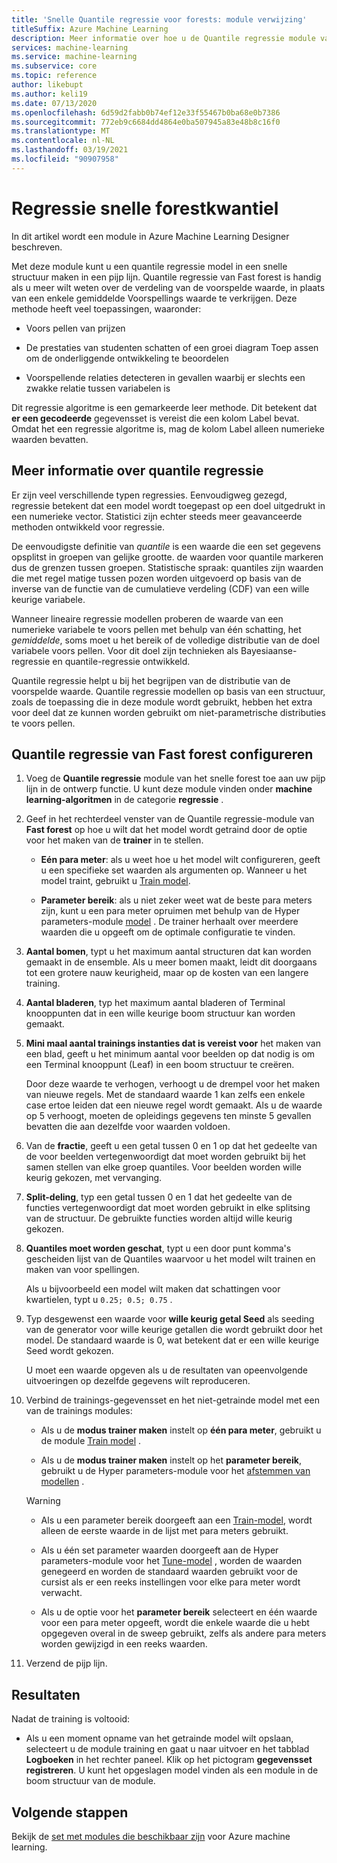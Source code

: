 ```yaml
---
title: 'Snelle Quantile regressie voor forests: module verwijzing'
titleSuffix: Azure Machine Learning
description: Meer informatie over hoe u de Quantile regressie module van het snelle forest kunt gebruiken om een regressie model te maken waarmee waarden voor een opgegeven aantal quantiles kunnen worden voor speld.
services: machine-learning
ms.service: machine-learning
ms.subservice: core
ms.topic: reference
author: likebupt
ms.author: keli19
ms.date: 07/13/2020
ms.openlocfilehash: 6d59d2fabb0b74ef12e33f55467b0ba68e0b7386
ms.sourcegitcommit: 772eb9c6684dd4864e0ba507945a83e48b8c16f0
ms.translationtype: MT
ms.contentlocale: nl-NL
ms.lasthandoff: 03/19/2021
ms.locfileid: "90907958"
---
```

# <a name="fast-forest-quantile-regression"></a>Regressie snelle forestkwantiel

In dit artikel wordt een module in Azure Machine Learning Designer beschreven.

Met deze module kunt u een quantile regressie model in een snelle structuur maken in een pijp lijn. Quantile regressie van Fast forest is handig als u meer wilt weten over de verdeling van de voorspelde waarde, in plaats van een enkele gemiddelde Voorspellings waarde te verkrijgen. Deze methode heeft veel toepassingen, waaronder:  
  
- Voors pellen van prijzen  
  
- De prestaties van studenten schatten of een groei diagram Toep assen om de onderliggende ontwikkeling te beoordelen  
  
- Voorspellende relaties detecteren in gevallen waarbij er slechts een zwakke relatie tussen variabelen is  
  
Dit regressie algoritme is een gemarkeerde leer methode. Dit betekent dat **er een gecodeerde** gegevensset is vereist die een kolom Label bevat. Omdat het een regressie algoritme is, mag de kolom Label alleen numerieke waarden bevatten.

## <a name="more-about-quantile-regression"></a>Meer informatie over quantile regressie

Er zijn veel verschillende typen regressies. Eenvoudigweg gezegd, regressie betekent dat een model wordt toegepast op een doel uitgedrukt in een numerieke vector. Statistici zijn echter steeds meer geavanceerde methoden ontwikkeld voor regressie.

De eenvoudigste definitie van *quantile* is een waarde die een set gegevens opsplitst in groepen van gelijke grootte. de waarden voor quantile markeren dus de grenzen tussen groepen. Statistische spraak: quantiles zijn waarden die met regel matige tussen pozen worden uitgevoerd op basis van de inverse van de functie van de cumulatieve verdeling (CDF) van een wille keurige variabele.

Wanneer lineaire regressie modellen proberen de waarde van een numerieke variabele te voors pellen met behulp van één schatting, het *gemiddelde*, soms moet u het bereik of de volledige distributie van de doel variabele voors pellen. Voor dit doel zijn technieken als Bayesiaanse-regressie en quantile-regressie ontwikkeld.

Quantile regressie helpt u bij het begrijpen van de distributie van de voorspelde waarde. Quantile regressie modellen op basis van een structuur, zoals de toepassing die in deze module wordt gebruikt, hebben het extra voor deel dat ze kunnen worden gebruikt om niet-parametrische distributies te voors pellen.

  
## <a name="how-to-configure-fast-forest-quantile-regression"></a>Quantile regressie van Fast forest configureren

1. Voeg de **Quantile regressie** module van het snelle forest toe aan uw pijp lijn in de ontwerp functie. U kunt deze module vinden onder **machine learning-algoritmen** in de categorie **regressie** .

2. Geef in het rechterdeel venster van de Quantile regressie-module van **Fast forest** op hoe u wilt dat het model wordt getraind door de optie voor het maken van de **trainer** in te stellen.  
  
    - **Eén para meter**: als u weet hoe u het model wilt configureren, geeft u een specifieke set waarden als argumenten op. Wanneer u het model traint, gebruikt u [Train model](train-model.md).
  
    - **Parameter bereik**: als u niet zeker weet wat de beste para meters zijn, kunt u een para meter opruimen met behulp van de Hyper parameters-module [model](tune-model-hyperparameters.md) . De trainer herhaalt over meerdere waarden die u opgeeft om de optimale configuratie te vinden.

3. **Aantal bomen**, typt u het maximum aantal structuren dat kan worden gemaakt in de ensemble. Als u meer bomen maakt, leidt dit doorgaans tot een grotere nauw keurigheid, maar op de kosten van een langere training.  

4. **Aantal bladeren**, typ het maximum aantal bladeren of Terminal knooppunten dat in een wille keurige boom structuur kan worden gemaakt.  

5. **Mini maal aantal trainings instanties dat is vereist voor** het maken van een blad, geeft u het minimum aantal voor beelden op dat nodig is om een Terminal knooppunt (Leaf) in een boom structuur te creëren.  
  
     Door deze waarde te verhogen, verhoogt u de drempel voor het maken van nieuwe regels. Met de standaard waarde 1 kan zelfs een enkele case ertoe leiden dat een nieuwe regel wordt gemaakt. Als u de waarde op 5 verhoogt, moeten de opleidings gegevens ten minste 5 gevallen bevatten die aan dezelfde voor waarden voldoen.

6. Van de **fractie**, geeft u een getal tussen 0 en 1 op dat het gedeelte van de voor beelden vertegenwoordigt dat moet worden gebruikt bij het samen stellen van elke groep quantiles. Voor beelden worden wille keurig gekozen, met vervanging.

7. **Split-deling**, typ een getal tussen 0 en 1 dat het gedeelte van de functies vertegenwoordigt dat moet worden gebruikt in elke splitsing van de structuur. De gebruikte functies worden altijd wille keurig gekozen.

8. **Quantiles moet worden geschat**, typt u een door punt komma's gescheiden lijst van de Quantiles waarvoor u het model wilt trainen en maken van voor spellingen.
  
     Als u bijvoorbeeld een model wilt maken dat schattingen voor kwartielen, typt u `0.25; 0.5; 0.75` .  

9. Typ desgewenst een waarde voor **wille keurig getal Seed** als seeding van de generator voor wille keurige getallen die wordt gebruikt door het model.  De standaard waarde is 0, wat betekent dat er een wille keurige Seed wordt gekozen.
  
     U moet een waarde opgeven als u de resultaten van opeenvolgende uitvoeringen op dezelfde gegevens wilt reproduceren.  

10. Verbind de trainings-gegevensset en het niet-getrainde model met een van de trainings modules: 

    - Als u de **modus trainer maken** instelt op **één para meter**, gebruikt u de module [Train model](train-model.md) .

    - Als u de **modus trainer maken** instelt op het **parameter bereik**, gebruikt u de Hyper parameters-module voor het [afstemmen van modellen](tune-model-hyperparameters.md) .

    > [!WARNING]
    > 
    > - Als u een parameter bereik doorgeeft aan een [Train-model](train-model.md), wordt alleen de eerste waarde in de lijst met para meters gebruikt.
    > 
    > - Als u één set parameter waarden doorgeeft aan de Hyper parameters-module voor het [Tune-model](tune-model-hyperparameters.md) , worden de waarden genegeerd en worden de standaard waarden gebruikt voor de cursist als er een reeks instellingen voor elke para meter wordt verwacht.
    > 
    > - Als u de optie voor het **parameter bereik** selecteert en één waarde voor een para meter opgeeft, wordt die enkele waarde die u hebt opgegeven overal in de sweep gebruikt, zelfs als andere para meters worden gewijzigd in een reeks waarden.

11. Verzend de pijp lijn.

## <a name="results"></a>Resultaten

Nadat de training is voltooid:

+ Als u een moment opname van het getrainde model wilt opslaan, selecteert u de module training en gaat u naar uitvoer en het tabblad **Logboeken** in het rechter paneel. Klik op het pictogram **gegevensset registreren**.  U kunt het opgeslagen model vinden als een module in de boom structuur van de module.

## <a name="next-steps"></a>Volgende stappen

Bekijk de [set met modules die beschikbaar zijn](module-reference.md) voor Azure machine learning.

